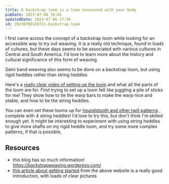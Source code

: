 ```yaml
---
title: A backstrap loom is a loom tensioned with your body
pubDate: 2023-07-06 16:01
updatedDate: 2023-07-06 17:56
id: 20230706160721-backstrap-loom
---
```


I first came across the concept of a backstrap loom while looking for an accessible way to try out weaving. It is a really old technique, found in loads of cultures, but these days seems to be associated with various cultures in Central and South America. I'd love to learn more about the history and cultural significance of this form of weaving.

Sámi band weaving also seems to be done on a backstrap loom, but using rigid heddles rather than string heddles

Here's a [really clear video of setting up the loom](https://youtu.be/y5Br8VTgbgM) and what all the parts of the loom are for. First trying to set up a loom felt like juggling a pile of sticks for me! They show how to tie the warp bars to make the warp nice and stable, and how to tie the string heddles.

You can even set these looms up for [houndstooth and other twill patterns](https://youtu.be/vu3OdBut654) , complete with 4 string heddles! I'd love to try this, but don't think I'm skilled enough yet. It might be interesting to experiment with using string heddles to give more shafts on my rigid heddle loom, and try some more complex patterns, if that is possible,

## Resources

- this blog has so much information! https://backstrapweaving.wordpress.com/
- [this article about getting started](https://backstrapweaving.wordpress.com/backstrap-basics-an-article-from-weavezine-by-laverne-waddington/) from the above website is a really good introduction, with loads of clear pictures
